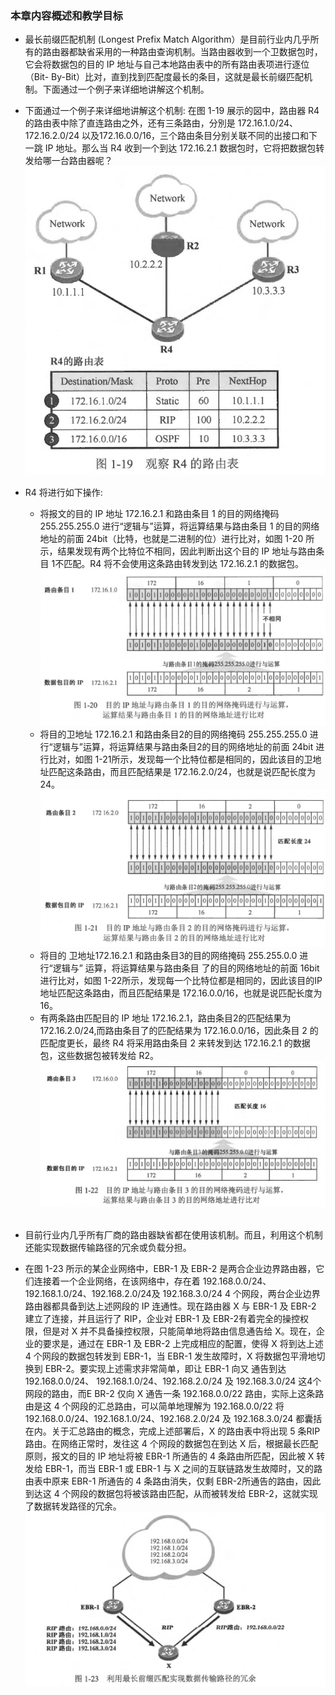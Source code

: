 ### 本章内容概述和教学目标
- 最长前缀匹配机制 (Longest Prefix Match Algorithm）是目前行业内几乎所有的路由器都缺省采用的一种路由查询机制。当路由器收到一个卫数据包时，它会将数据包的目的 IP 地址与自己本地路由表中的所有路由表项进行逐位（Bit- By-Bit）比对，直到找到匹配度最长的条目，这就是最长前缀匹配机制。下面通过一个例子来详细地讲解这个机制。

- 下面通过一个例子来详细地讲解这个机制:
在图 1-19 展示的図中，路由器 R4的路由表中除了直连路由之外，还有三条路由，分別是 172.16.1.0/24、172.16.2.0/24 以及172.16.0.0/16，三个路由条目分别关联不同的出接口和下一跳 IP 地址。那么当 R4 收到一个到达 172.16.2.1 数据包时，它将把数据包转发给哪一台路由器呢？
![1.19](../pics/1.19.png)
- R4 将进行如下操作:
  - 将报文的目的 IP 地址 172.16.2.1 和路由条目 1 的目的网络掩码 255.255.255.0 进行“逻辑与”运算，将运算结果与路由条目 1 的目的网络地址的前面 24bit（比特，也就是二进制的位）进行比对，如图 1-20 所示，结果发现有两个比特位不相同，因此判断出这个目的 IP 地址与路由条目 1不匹配。R4 将不会使用这条路由转发到达 172.16.2.1 的数据包。
  ![1.20](../pics/1.20.png)
  - 将目的卫地址 172.16.2.1 和路由条目2的目的网络掩码 255.255.255.0 进行“逻辑与”运算，将运算结果与路由条目2的目的网络地址的前面 24bit 进行比对，如图 1-21所示，发现每一个比特位都是相同的，因此该目的卫地址匹配这条路由，而且匹配结果是 172.16.2.0/24，也就是说匹配长度为 24。
  ![1.21](../pics/1.21.png)
  - 将目的 卫地址172.16.2.1 和路由条目3的目的网络掩码 255.255.0.0 进行“逻辑与” 运算，将运算结果与路由条目 了的目的网络地址的前面 16bit 进行比对，如图 1-22所示，发现每一个比特位都是相同的，因此该目的IP地址匹配这条路由，而且匹配结果是 172.16.0.0/16，也就是说匹配长度为 16。
  - 有两条路由匹配目的 IP 地址 172.16.2.1，路由条目2的匹配结果为 172.16.2.0/24,而路由条目了的匹配结果为 172.16.0.0/16，因此条目 2 的匹配度更长，最终 R4 将采用路由条目 2 来转发到达 172.16.2.1 的数据包，这些数据包被转发给 R2。
   ![1.22](../pics/1.22.png)

   <br>

- 目前行业内几乎所有厂商的路由器缺省都在使用该机制。而且，利用这个机制还能实现数据传输路径的冗余或负载分担。
- 在图 1-23 所示的某企业网络中，EBR-1 及 EBR-2 是两合企业边界路由器，它们连接着一个企业网络，在该网络中，存在着 192.168.0.0/24、192.168.1.0/24、192.168.2.0/24及 192.168.3.0/24 4 个网段，两台企业边界路由器都具备到达上述网段的 IP 连通性。现在路由器 X 与 EBR-1 及 EBR-2 建立了连接，并且运行了 RIP，企业对 EBR-1 及 EBR-2有着完全的操控权限，但是对 X 并不具备操控权限，只能简单地将路由信息通告给 X。现在，企业的要求是，通过在 EBR-1 及 EBR-2 上完成相应的配置，使得 X 将到达上述 4 个网段的数据包转发到 EBR-1，当 EBR-1 发生故障时，X 将数据包平滑地切换到 EBR-2。要实现上述需求非常简单，即让 EBR-1 向又 通告到达 192.168.0.0/24、 192.168.1.0/24、192.168.2.0/24 及 192.168.3.0/24 这4个网段的路由，而E BR-2 仅向 X 通告一条 192.168.0.0/22 路由，实际上这条路由是这 4 个网段的汇总路由，可以简单地理解为 192.168.0.0/22 将192.168.0.0/24、192.168.1.0/24、192.168.2.0/24 及 192.168.3.0/24 都囊括在内。关于汇总路由的概念，完成上述部署后，X 的路由表中将出现 5 条RIP路由。在网络正常时，发往这 4 个网段的数据包在到达 X 后，根据最长匹配原则，报文的目的 IP 地址将被 EBR-1 所通告的 4 条路由所匹配，因此被 X 转发给 EBR-1，而当 EBR-1 或 EBR-1 与 X 之间的互联链路发生故障时，又的路由表中原来 EBR-1 所通告的 4 条路由消失，仅剩 EBR-2所通告的路由，因此到达这 4 个网段的数据包将被该路由匹配，从而被转发给 EBR-2，这就实现了数据转发路径的冗余。
![1.23](../pics/1.23.png)